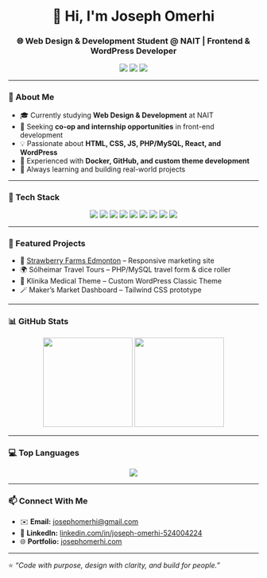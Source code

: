 <h1 align="center">👋 Hi, I'm Joseph Omerhi</h1>
<h3 align="center">🌐 Web Design & Development Student @ NAIT | Frontend & WordPress Developer</h3>

<p align="center">
  <a href="mailto:josephomerhi@gmail.com"><img src="https://img.shields.io/badge/Email-josephomerhi%40gmail.com-red?style=flat-square&logo=gmail"></a>
  <a href="https://www.linkedin.com/in/joseph-omerhi-524004224"><img src="https://img.shields.io/badge/LinkedIn-Joseph%20Omerhi-blue?style=flat-square&logo=linkedin"></a>
  <a href="https://josephomerhi.com"><img src="https://img.shields.io/badge/Portfolio-josephomerhi.com-success?style=flat-square&logo=google-chrome"></a>
</p>

---

### 🧠 About Me
- 🎓 Currently studying **Web Design & Development** at NAIT  
- 💼 Seeking **co-op and internship opportunities** in front-end development  
- 💡 Passionate about **HTML, CSS, JS, PHP/MySQL, React, and WordPress**  
- 🧩 Experienced with **Docker, GitHub, and custom theme development**  
- 🌱 Always learning and building real-world projects  

---

### 🧰 Tech Stack

<p align="center">
  <img src="https://img.shields.io/badge/HTML5-E34F26?style=for-the-badge&logo=html5&logoColor=white">
  <img src="https://img.shields.io/badge/CSS3-1572B6?style=for-the-badge&logo=css3&logoColor=white">
  <img src="https://img.shields.io/badge/JavaScript-F7DF1E?style=for-the-badge&logo=javascript&logoColor=black">
  <img src="https://img.shields.io/badge/React-20232A?style=for-the-badge&logo=react&logoColor=61DAFB">
  <img src="https://img.shields.io/badge/PHP-777BB4?style=for-the-badge&logo=php&logoColor=white">
  <img src="https://img.shields.io/badge/MySQL-005C84?style=for-the-badge&logo=mysql&logoColor=white">
  <img src="https://img.shields.io/badge/WordPress-21759B?style=for-the-badge&logo=wordpress&logoColor=white">
  <img src="https://img.shields.io/badge/Docker-2496ED?style=for-the-badge&logo=docker&logoColor=white">
  <img src="https://img.shields.io/badge/Git-F05032?style=for-the-badge&logo=git&logoColor=white">
</p>

---

### 🧩 Featured Projects
- 🌾 [Strawberry Farms Edmonton](https://strawberryfarmedmonton.netlify.app/) – Responsive marketing site  
- 🌍 Sólheimar Travel Tours – PHP/MySQL travel form & dice roller  
- 🏥 Klinika Medical Theme – Custom WordPress Classic Theme  
- 🪄 Maker’s Market Dashboard – Tailwind CSS prototype  

---

### 📊 GitHub Stats

<p align="center">
  <img height="180em" src="https://github-readme-stats.vercel.app/api?username=josephomerhi&show_icons=true&theme=radical&hide_border=true&count_private=true" />
  <img height="180em" src="https://github-readme-streak-stats.herokuapp.com/?user=josephomerhi&theme=radical&hide_border=true" />
</p>

---

### 💻 Top Languages
<p align="center">
  <img src="https://github-readme-stats.vercel.app/api/top-langs/?username=josephomerhi&layout=compact&theme=radical&hide_border=true" />
</p>

---

### 📫 Connect With Me
- ✉️ **Email:** [josephomerhi@gmail.com](mailto:josephomerhi@gmail.com)  
- 💼 **LinkedIn:** [linkedin.com/in/joseph-omerhi-524004224](https://www.linkedin.com/in/joseph-omerhi-524004224)  
- 🌐 **Portfolio:** [josephomerhi.com](https://josephomerhi.com)

---

⭐ *“Code with purpose, design with clarity, and build for people.”*  
